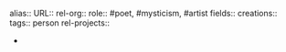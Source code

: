 alias::
URL::
rel-org::
role:: #poet, #mysticism, #artist
fields::
creations::
tags:: person
rel-projects::


-
